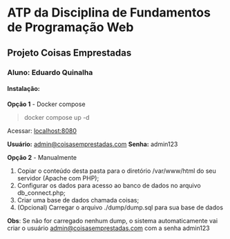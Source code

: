 # ATP da Disciplina de Fundamentos de Programação Web
## Projeto Coisas Emprestadas
### **Aluno:** Eduardo Quinalha

#### Instalação:
**Opção 1** - Docker compose
> docker compose up -d

Acessar: [localhost:8080](http://localhost:8080)

**Usuário:** admin@coisasemprestadas.com 
**Senha:** admin123 

**Opção 2** - Manualmente

1. Copiar o conteúdo desta pasta para o diretório /var/www/html do seu servidor (Apache com PHP);
2. Configurar os dados para acesso ao banco de dados no arquivo db_connect.php;
3. Criar uma base de dados chamada coisas;
4. (Opcional) Carregar o arquivo ./dump/dump.sql para sua base de dados

**Obs**: Se não for carregado nenhum dump, o sistema automaticamente vai criar o usuário admin@coisasemprestadas.com com a senha admin123
